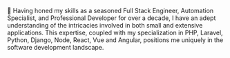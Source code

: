 👋 Having honed my skills as a seasoned Full Stack Engineer, Automation Specialist, and Professional Developer for over a decade, I have an adept understanding of the intricacies involved in both small and extensive applications. This expertise, coupled with my specialization in PHP, Laravel, Python, Django, Node, React, Vue and Angular, positions me uniquely in the software development landscape.

<!---
ronaldval160/ronaldval160 is a ✨ special ✨ repository because its `README.md` (this file) appears on your GitHub profile.
You can click the Preview link to take a look at your changes.
--->
